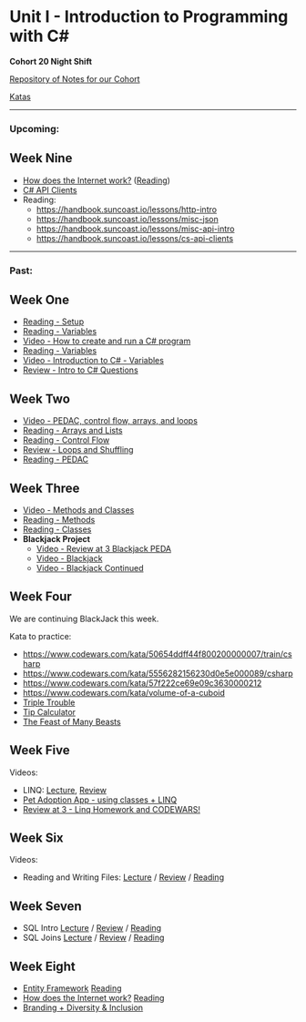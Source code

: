 # Unit I - Introduction to Programming with C#

**Cohort 20 Night Shift**

[Repository of Notes for our Cohort](https://github.com/suncoast-devs/Cohort20NS-Demos/)

[Katas](https://github.com/suncoast-devs/handbook/blob/master/lessons/misc-codewars/index.md)

---

### Upcoming:

## Week Nine

- [How does the Internet work?](http://pylon.suncoast.io/rails/active_storage/blobs/eyJfcmFpbHMiOnsibWVzc2FnZSI6IkJBaHBBcndDIiwiZXhwIjpudWxsLCJwdXIiOiJibG9iX2lkIn19--81342149119de1dad32c211cea4b3ecafd352740/lectures-cohort-20-how-does-the-internet-work.mp4) ([Reading](https://handbook.suncoast.io/lessons/misc-how-does-the-internet-work))
- [C# API Clients](http://pylon.suncoast.io/rails/active_storage/blobs/eyJfcmFpbHMiOnsibWVzc2FnZSI6IkJBaHBBcjRDIiwiZXhwIjpudWxsLCJwdXIiOiJibG9iX2lkIn19--edc823cc61c52695c688b4c8eda90c3ee73da62e/lectures-cohort-20-c-api-clients.mp4) 
- Reading:
  - https://handbook.suncoast.io/lessons/http-intro
  - https://handbook.suncoast.io/lessons/misc-json
  - https://handbook.suncoast.io/lessons/misc-api-intro
  - https://handbook.suncoast.io/lessons/cs-api-clients

---

### Past:

## Week One

- [Reading - Setup](https://handbook.suncoast.io/lessons/setup-all)
- [Reading - Variables](https://handbook.suncoast.io/lessons/cs-how-to-create-and-run-programs)
- [Video - How to create and run a C# program](http://pylon.suncoast.io/rails/active_storage/blobs/eyJfcmFpbHMiOnsibWVzc2FnZSI6IkJBaHBBbVlDIiwiZXhwIjpudWxsLCJwdXIiOiJibG9iX2lkIn19--ffee4c0e1f6d1625f0a21d3fdd96775d10feff29/lectures-cohort-20-day-1-how-to-create-and-run-a-c-program.mp4)
- [Reading - Variables](https://handbook.suncoast.io/lessons/cs-variables)
- [Video - Introduction to C# - Variables](http://pylon.suncoast.io/rails/active_storage/blobs/eyJfcmFpbHMiOnsibWVzc2FnZSI6IkJBaHBBbWNDIiwiZXhwIjpudWxsLCJwdXIiOiJibG9iX2lkIn19--47d0daadcc225b550c5523fbc9de2d4872ca98cc/lectures-cohort-20-week-1-introduction-to-c-variables.mp4)
- [Review - Intro to C# Questions](http://pylon.suncoast.io/rails/active_storage/blobs/eyJfcmFpbHMiOnsibWVzc2FnZSI6IkJBaHBBbWtDIiwiZXhwIjpudWxsLCJwdXIiOiJibG9iX2lkIn19--a796803a7d1893dd130d421f89ad298f7e600a68/lectures-cohort-20-review-at-3-intro-c-questions.mp4)

## Week Two

- [Video - PEDAC, control flow, arrays, and loops](http://pylon.suncoast.io/rails/active_storage/blobs/eyJfcmFpbHMiOnsibWVzc2FnZSI6IkJBaHBBbXNDIiwiZXhwIjpudWxsLCJwdXIiOiJibG9iX2lkIn19--12a50604c98db5dfcd29d5c0386aef4e771cafb8/lectures-cohort-20-week-1-pedac-controll-flow-arrays-and-loops.mp4)
- [Reading - Arrays and Lists](https://handbook.suncoast.io/lessons/cs-arrays)
- [Reading - Control Flow](https://handbook.suncoast.io/lessons/cs-control-flow)
- [Review - Loops and Shuffling](http://pylon.suncoast.io/rails/active_storage/blobs/eyJfcmFpbHMiOnsibWVzc2FnZSI6IkJBaHBBbXdDIiwiZXhwIjpudWxsLCJwdXIiOiJibG9iX2lkIn19--c295fc324d97e2b1e92b3027a7161cacad1eb7bf/lectures-cohort-20-review-at-3-c-loops-and-shuffling.mp4)
- [Reading - PEDAC](https://handbook.suncoast.io/lessons/misc-pedac)

## Week Three

- [Video - Methods and Classes](http://pylon.suncoast.io/rails/active_storage/blobs/eyJfcmFpbHMiOnsibWVzc2FnZSI6IkJBaHBBbzhDIiwiZXhwIjpudWxsLCJwdXIiOiJibG9iX2lkIn19--f7f48fba4550c01246251cf865817b2d06f1f5c1/lectures-cohort-20-week-1-methods-and-classes.mp4)
- [Reading - Methods](https://handbook.suncoast.io/lessons/cs-methods)
- [Reading - Classes](https://handbook.suncoast.io/lessons/cs-classes)
- **Blackjack Project**
  - [Video - Review at 3 Blackjack PEDA](http://pylon.suncoast.io/rails/active_storage/blobs/eyJfcmFpbHMiOnsibWVzc2FnZSI6IkJBaHBBcEFDIiwiZXhwIjpudWxsLCJwdXIiOiJibG9iX2lkIn19--89aacc16b1385d01ed7135ebd03a2ae5e2c1a706/lectures-cohort-20-review-at-3-blackjack-peda.mp4)
  - [Video - Blackjack](http://pylon.suncoast.io/rails/active_storage/blobs/eyJfcmFpbHMiOnsibWVzc2FnZSI6IkJBaHBBcE1DIiwiZXhwIjpudWxsLCJwdXIiOiJibG9iX2lkIn19--591626d7c958a29b310a68e725dc6f8e00adbccf/lectures-cohort-20-week-2-blackjack-review.mp4)
  - [Video - Blackjack Continued](http://pylon.suncoast.io/rails/active_storage/blobs/eyJfcmFpbHMiOnsibWVzc2FnZSI6IkJBaHBBcFFDIiwiZXhwIjpudWxsLCJwdXIiOiJibG9iX2lkIn19--795dcc2b48c0916f53f0de03a12e0a94c1e455eb/lectures-cohort-20-week-2-blackjack-continued.mp4)

## Week Four

We are continuing BlackJack this week.

Kata to practice:

- https://www.codewars.com/kata/50654ddff44f800200000007/train/csharp
- https://www.codewars.com/kata/5556282156230d0e5e000089/csharp
- https://www.codewars.com/kata/57f222ce69e09c3630000212
- https://www.codewars.com/kata/volume-of-a-cuboid
- [Triple Trouble](https://www.codewars.com/kata/5704aea738428f4d30000914)
- [Tip Calculator](https://www.codewars.com/kata/tip-calculator)
- [The Feast of Many Beasts](https://www.codewars.com/kata/5aa736a455f906981800360d)

## Week Five

Videos:

- LINQ: [Lecture](http://pylon.suncoast.io/rails/active_storage/blobs/eyJfcmFpbHMiOnsibWVzc2FnZSI6IkJBaHBBcFVDIiwiZXhwIjpudWxsLCJwdXIiOiJibG9iX2lkIn19--7a395a855e9394128f3562b0cb04bb3f887bf1af/lectures-cohort-20-week-2-linq.mp4), [Review](http://pylon.suncoast.io/rails/active_storage/blobs/eyJfcmFpbHMiOnsibWVzc2FnZSI6IkJBaHBBcFlDIiwiZXhwIjpudWxsLCJwdXIiOiJibG9iX2lkIn19--16f63c9e58abdb9b2a2d0bcb440df892f5ded286/lectures-cohort-20-review-at-3-linq-review.mp4)
- [Pet Adoption App - using classes + LINQ](http://pylon.suncoast.io/rails/active_storage/blobs/eyJfcmFpbHMiOnsibWVzc2FnZSI6IkJBaHBBcGNDIiwiZXhwIjpudWxsLCJwdXIiOiJibG9iX2lkIn19--c05a814219e70e7439459f97d65c0948e91e7669/lectures-cohort-20-week-2-pet-adoption-app-using-classes-linq.mp4)
- [Review at 3 - Linq Homework and CODEWARS!](http://pylon.suncoast.io/rails/active_storage/blobs/eyJfcmFpbHMiOnsibWVzc2FnZSI6IkJBaHBBcGtDIiwiZXhwIjpudWxsLCJwdXIiOiJibG9iX2lkIn19--84f5a85fbf6b53c047b86bd3f8f43d8453784d26/lectures-cohort-20-review-at-3-linq-homework-and-codewars.mp4)

## Week Six

Videos:

- Reading and Writing Files: [Lecture](http://pylon.suncoast.io/rails/active_storage/blobs/eyJfcmFpbHMiOnsibWVzc2FnZSI6IkJBaHBBcG9DIiwiZXhwIjpudWxsLCJwdXIiOiJibG9iX2lkIn19--a5a176260c00691ca56e21eed30bdb324f9a7b7f/lectures-cohort-20-week-2-reading-and-writing-files.mp4) / [Review](http://pylon.suncoast.io/rails/active_storage/blobs/eyJfcmFpbHMiOnsibWVzc2FnZSI6IkJBaHBBcHNDIiwiZXhwIjpudWxsLCJwdXIiOiJibG9iX2lkIn19--87e353590f5cbeb611f6b7d20c64230e6760378e/lectures-cohort-20-review-at-3-using-csv-readers-and-codewars.mp4) / [Reading](https://handbook.suncoast.io/lessons/cs-files-reading-and-writing)

## Week Seven

- SQL Intro [Lecture](http://pylon.suncoast.io/rails/active_storage/blobs/eyJfcmFpbHMiOnsibWVzc2FnZSI6IkJBaHBBcklDIiwiZXhwIjpudWxsLCJwdXIiOiJibG9iX2lkIn19--5b22fa486d53b2ad7e2774ce8a2a7854aed2e356/lectures-cohort-20-week-3-intro-to-sql.mp4) / [Review](http://pylon.suncoast.io/rails/active_storage/blobs/eyJfcmFpbHMiOnsibWVzc2FnZSI6IkJBaHBBclFDIiwiZXhwIjpudWxsLCJwdXIiOiJibG9iX2lkIn19--ee2d6e9f8c8dc503819059066d6a35adc34dd7a3/lectures-cohort-20-review-at-3-sql-questions-and-codewars.mp4) / [Reading](https://handbook.suncoast.io/lessons/sql-intro)
- SQL Joins [Lecture](http://pylon.suncoast.io/rails/active_storage/blobs/eyJfcmFpbHMiOnsibWVzc2FnZSI6IkJBaHBBcllDIiwiZXhwIjpudWxsLCJwdXIiOiJibG9iX2lkIn19--3425e9ad87217e5fedfb5dfb5cc85e29ee32ab6f/lectures-cohort-20-week-3-sql-joins.mp4) / [Review](http://pylon.suncoast.io/rails/active_storage/blobs/eyJfcmFpbHMiOnsibWVzc2FnZSI6IkJBaHBBcmNDIiwiZXhwIjpudWxsLCJwdXIiOiJibG9iX2lkIn19--74f29909708f0b3b3ad46bb60dd4dd0694817086/lectures-cohort-20-review-at-3-sql-joins-and-codewars.mp4) / [Reading](https://handbook.suncoast.io/lessons/sql-joins)

## Week Eight

- [Entity Framework](http://pylon.suncoast.io/rails/active_storage/blobs/eyJfcmFpbHMiOnsibWVzc2FnZSI6IkJBaHBBcmdDIiwiZXhwIjpudWxsLCJwdXIiOiJibG9iX2lkIn19--8269f3396ab4cd1b279606286e4ec37776580924/lectures-cohort-20-week-3-entity-framework.mp4) [Reading](https://handbook.suncoast.io/lessons/cs-object-relational-mapping)
- [How does the Internet work?](http://pylon.suncoast.io/rails/active_storage/blobs/eyJfcmFpbHMiOnsibWVzc2FnZSI6IkJBaHBBcndDIiwiZXhwIjpudWxsLCJwdXIiOiJibG9iX2lkIn19--81342149119de1dad32c211cea4b3ecafd352740/lectures-cohort-20-how-does-the-internet-work.mp4) [Reading](https://handbook.suncoast.io/lessons/misc-how-does-the-internet-work)
- [Branding + Diversity & Inclusion](http://pylon.suncoast.io/rails/active_storage/blobs/eyJfcmFpbHMiOnsibWVzc2FnZSI6IkJBaHBBcnNDIiwiZXhwIjpudWxsLCJwdXIiOiJibG9iX2lkIn19--bf9986eeb5c0094dacb3c7daaa564482f4482445/lectures-cohort-20-branding-diversity-amp-inclusion.mp4)
